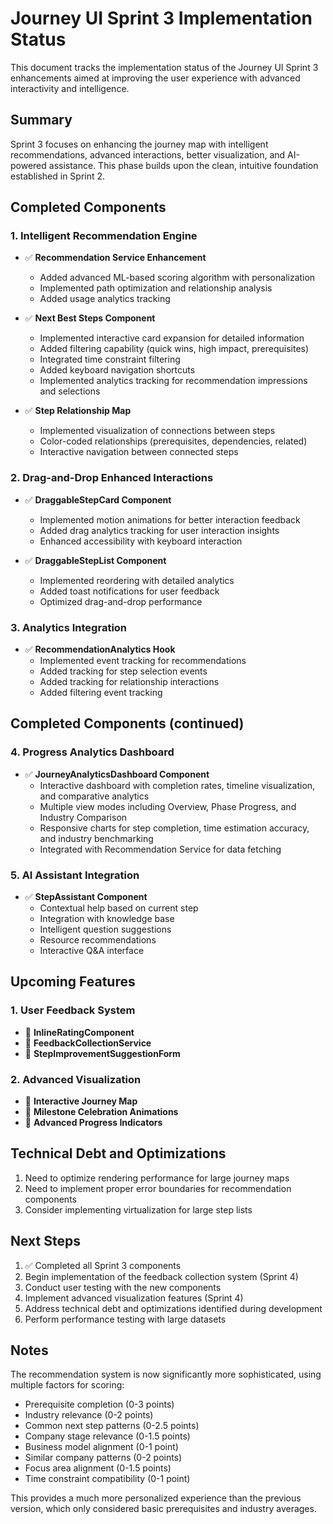 # Journey UI Sprint 3 Implementation Status

This document tracks the implementation status of the Journey UI Sprint 3 enhancements aimed at improving the user experience with advanced interactivity and intelligence.

## Summary

Sprint 3 focuses on enhancing the journey map with intelligent recommendations, advanced interactions, better visualization, and AI-powered assistance. This phase builds upon the clean, intuitive foundation established in Sprint 2.

## Completed Components

### 1. Intelligent Recommendation Engine

- ✅ **Recommendation Service Enhancement**
  - Added advanced ML-based scoring algorithm with personalization
  - Implemented path optimization and relationship analysis
  - Added usage analytics tracking

- ✅ **Next Best Steps Component**
  - Implemented interactive card expansion for detailed information
  - Added filtering capability (quick wins, high impact, prerequisites)
  - Integrated time constraint filtering
  - Added keyboard navigation shortcuts
  - Implemented analytics tracking for recommendation impressions and selections

- ✅ **Step Relationship Map**
  - Implemented visualization of connections between steps
  - Color-coded relationships (prerequisites, dependencies, related)
  - Interactive navigation between connected steps

### 2. Drag-and-Drop Enhanced Interactions

- ✅ **DraggableStepCard Component**
  - Implemented motion animations for better interaction feedback
  - Added drag analytics tracking for user interaction insights
  - Enhanced accessibility with keyboard interaction

- ✅ **DraggableStepList Component**
  - Implemented reordering with detailed analytics
  - Added toast notifications for user feedback
  - Optimized drag-and-drop performance

### 3. Analytics Integration

- ✅ **RecommendationAnalytics Hook**
  - Implemented event tracking for recommendations
  - Added tracking for step selection events
  - Added tracking for relationship interactions
  - Added filtering event tracking

## Completed Components (continued)

### 4. Progress Analytics Dashboard

- ✅ **JourneyAnalyticsDashboard Component**
  - Interactive dashboard with completion rates, timeline visualization, and comparative analytics
  - Multiple view modes including Overview, Phase Progress, and Industry Comparison
  - Responsive charts for step completion, time estimation accuracy, and industry benchmarking
  - Integrated with Recommendation Service for data fetching

### 5. AI Assistant Integration

- ✅ **StepAssistant Component** 
  - Contextual help based on current step
  - Integration with knowledge base
  - Intelligent question suggestions
  - Resource recommendations
  - Interactive Q&A interface

## Upcoming Features

### 1. User Feedback System

- 📝 **InlineRatingComponent**
- 📝 **FeedbackCollectionService**
- 📝 **StepImprovementSuggestionForm**

### 2. Advanced Visualization

- 📝 **Interactive Journey Map**
- 📝 **Milestone Celebration Animations**
- 📝 **Advanced Progress Indicators**

## Technical Debt and Optimizations

1. Need to optimize rendering performance for large journey maps
2. Need to implement proper error boundaries for recommendation components
3. Consider implementing virtualization for large step lists

## Next Steps

1. ✅ Completed all Sprint 3 components
2. Begin implementation of the feedback collection system (Sprint 4)
3. Conduct user testing with the new components
4. Implement advanced visualization features (Sprint 4)
5. Address technical debt and optimizations identified during development
6. Perform performance testing with large datasets

## Notes

The recommendation system is now significantly more sophisticated, using multiple factors for scoring:
- Prerequisite completion (0-3 points)
- Industry relevance (0-2 points)
- Common next step patterns (0-2.5 points)
- Company stage relevance (0-1.5 points)
- Business model alignment (0-1 point)
- Similar company patterns (0-2 points)
- Focus area alignment (0-1.5 points)
- Time constraint compatibility (0-1 point)

This provides a much more personalized experience than the previous version, which only considered basic prerequisites and industry averages.
